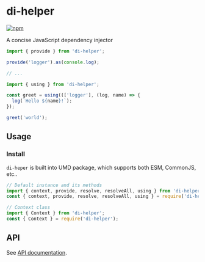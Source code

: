 # di-helper

<a href="http://npmjs.com/di-helper">
  <img src="https://img.shields.io/npm/v/di-helper.svg?style=flat-square" alt="npm">
</a>

A concise JavaScript dependency injector

```javascript
import { provide } from 'di-helper';

provide('logger').as(console.log);

// ...

import { using } from 'di-helper';

const greet = using((['logger'], (log, name) => {
  log(`Hello ${name}!`);
});

greet('world');
```

## Usage

### Install

`di-heper` is built into UMD package, which supports both ESM, CommonJS, etc..

```javascript
// Default instance and its methods
import { context, provide, resolve, resolveAll, using } from 'di-helper';
const { context, provide, resolve, resolveAll, using } = require('di-helper');

// Context class
import { Context } from 'di-helper';
const { Context } = require('di-helper');
```

## API

See [API documentation](https://g6123.github.io/di-helper/).
